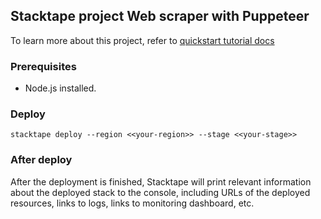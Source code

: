 ## Stacktape project Web scraper with Puppeteer

To learn more about this project, refer to [quickstart tutorial docs](https://docs.stacktape.com/getting-started/quickstart-tutorials/lambda-web-scraper-puppeteer/)

### Prerequisites

- Node.js installed.

### Deploy

```
stacktape deploy --region <<your-region>> --stage <<your-stage>>
```

### After deploy

After the deployment is finished, Stacktape will print relevant information about the deployed stack to the console,
including URLs of the deployed resources, links to logs, links to monitoring dashboard, etc.
